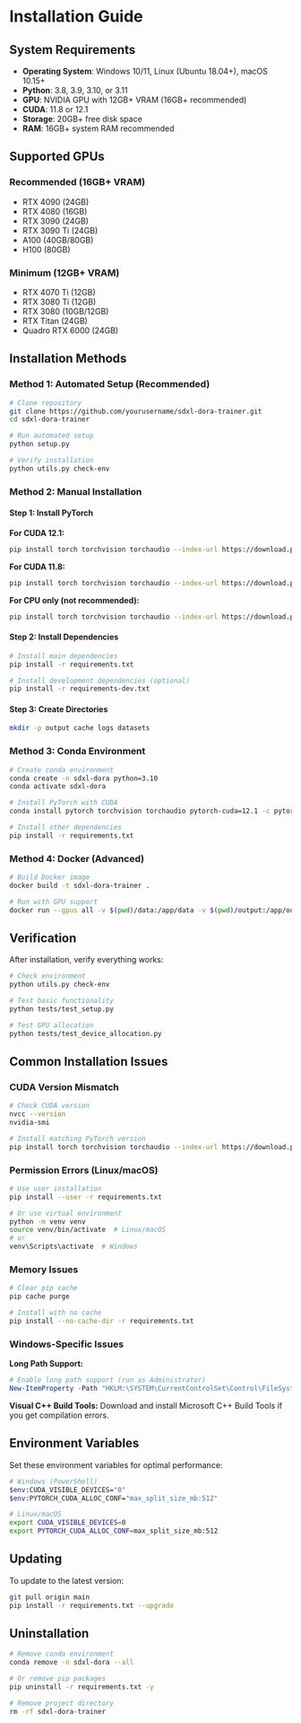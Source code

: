 # Installation Guide

## System Requirements

- **Operating System**: Windows 10/11, Linux (Ubuntu 18.04+), macOS 10.15+
- **Python**: 3.8, 3.9, 3.10, or 3.11
- **GPU**: NVIDIA GPU with 12GB+ VRAM (16GB+ recommended)
- **CUDA**: 11.8 or 12.1
- **Storage**: 20GB+ free disk space
- **RAM**: 16GB+ system RAM recommended

## Supported GPUs

### Recommended (16GB+ VRAM)
- RTX 4090 (24GB)
- RTX 4080 (16GB)
- RTX 3090 (24GB)
- RTX 3090 Ti (24GB)
- A100 (40GB/80GB)
- H100 (80GB)

### Minimum (12GB+ VRAM)
- RTX 4070 Ti (12GB)
- RTX 3080 Ti (12GB)
- RTX 3080 (10GB/12GB)
- RTX Titan (24GB)
- Quadro RTX 6000 (24GB)

## Installation Methods

### Method 1: Automated Setup (Recommended)

```bash
# Clone repository
git clone https://github.com/yourusername/sdxl-dora-trainer.git
cd sdxl-dora-trainer

# Run automated setup
python setup.py

# Verify installation
python utils.py check-env
```

### Method 2: Manual Installation

#### Step 1: Install PyTorch

**For CUDA 12.1:**
```bash
pip install torch torchvision torchaudio --index-url https://download.pytorch.org/whl/cu121
```

**For CUDA 11.8:**
```bash
pip install torch torchvision torchaudio --index-url https://download.pytorch.org/whl/cu118
```

**For CPU only (not recommended):**
```bash
pip install torch torchvision torchaudio --index-url https://download.pytorch.org/whl/cpu
```

#### Step 2: Install Dependencies

```bash
# Install main dependencies
pip install -r requirements.txt

# Install development dependencies (optional)
pip install -r requirements-dev.txt
```

#### Step 3: Create Directories

```bash
mkdir -p output cache logs datasets
```

### Method 3: Conda Environment

```bash
# Create conda environment
conda create -n sdxl-dora python=3.10
conda activate sdxl-dora

# Install PyTorch with CUDA
conda install pytorch torchvision torchaudio pytorch-cuda=12.1 -c pytorch -c nvidia

# Install other dependencies
pip install -r requirements.txt
```

### Method 4: Docker (Advanced)

```bash
# Build Docker image
docker build -t sdxl-dora-trainer .

# Run with GPU support
docker run --gpus all -v $(pwd)/data:/app/data -v $(pwd)/output:/app/output sdxl-dora-trainer
```

## Verification

After installation, verify everything works:

```bash
# Check environment
python utils.py check-env

# Test basic functionality
python tests/test_setup.py

# Test GPU allocation
python tests/test_device_allocation.py
```

## Common Installation Issues

### CUDA Version Mismatch
```bash
# Check CUDA version
nvcc --version
nvidia-smi

# Install matching PyTorch version
pip install torch torchvision torchaudio --index-url https://download.pytorch.org/whl/cu118
```

### Permission Errors (Linux/macOS)
```bash
# Use user installation
pip install --user -r requirements.txt

# Or use virtual environment
python -m venv venv
source venv/bin/activate  # Linux/macOS
# or
venv\Scripts\activate  # Windows
```

### Memory Issues
```bash
# Clear pip cache
pip cache purge

# Install with no cache
pip install --no-cache-dir -r requirements.txt
```

### Windows-Specific Issues

**Long Path Support:**
```powershell
# Enable long path support (run as Administrator)
New-ItemProperty -Path "HKLM:\SYSTEM\CurrentControlSet\Control\FileSystem" -Name "LongPathsEnabled" -Value 1 -PropertyType DWORD -Force
```

**Visual C++ Build Tools:**
Download and install Microsoft C++ Build Tools if you get compilation errors.

## Environment Variables

Set these environment variables for optimal performance:

```bash
# Windows (PowerShell)
$env:CUDA_VISIBLE_DEVICES="0"
$env:PYTORCH_CUDA_ALLOC_CONF="max_split_size_mb:512"

# Linux/macOS
export CUDA_VISIBLE_DEVICES=0
export PYTORCH_CUDA_ALLOC_CONF=max_split_size_mb:512
```

## Updating

To update to the latest version:

```bash
git pull origin main
pip install -r requirements.txt --upgrade
```

## Uninstallation

```bash
# Remove conda environment
conda remove -n sdxl-dora --all

# Or remove pip packages
pip uninstall -r requirements.txt -y

# Remove project directory
rm -rf sdxl-dora-trainer
```
